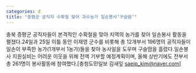 ```yaml
---
categories: d
title: "증평군 공직자 수확철 맞아 과수농가 일손봉사‘구슬땀’"
---
```

충북 증평군 공직자들이 본격적인 수확철을 맞아 지역의 농가를 찾아 일손봉사 활동을 펼쳤다.24일과 25일 이틀 동안 이재영 군수를 비롯해 총 12개부서 196명의 공직자들이 일손이 부족한 농가(1개부서 1농가)들을 찾아 농사일을 도우며 구슬땀을 흘렸다.일손봉사 지원실비는 어려운 이웃을 위해 전액 기부할 예정계획이며, 올해 상반기에도 전부서 총 261명이 봉사활동에 참여했다.[충청도민일보 김새잎 saeip_kim@naver.com]